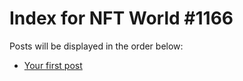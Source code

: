 # Index for NFT World #1166
Posts will be displayed in the order below:

- [Your first post](./001-first.md)

